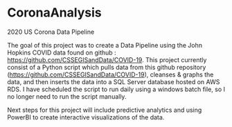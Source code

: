 # CoronaAnalysis
2020 US Corona Data Pipeline

The goal of this project was to create a Data Pipeline using the John Hopkins COVID data found on github : https://github.com/CSSEGISandData/COVID-19.
This project currently consist of a Python script which pulls data from this github repository (https://github.com/CSSEGISandData/COVID-19), 
cleanses & graphs the data, and then inserts the data into a SQL Server database hosted on AWS RDS. I have scheduled the script to run daily using a windows batch file, 
so I no longer need to run the script manually.

Next steps for this project will include predictive analytics and using PowerBI to create interactive visualizations of the data.
